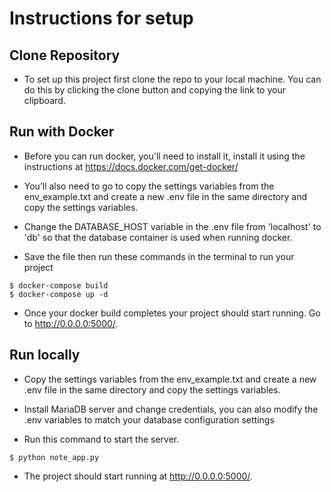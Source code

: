 

# Instructions for setup #

  ## Clone Repository ##
  
 - To set up this project first clone the repo to your local machine. You can do this by clicking the clone button and copying the link to your clipboard.
 
## Run with Docker ##

- Before you can run docker, you'll need to install it, install it using the instructions at <https://docs.docker.com/get-docker/>

- You’ll also need to go to copy the settings variables from the env_example.txt and create a new .env file in the same directory and copy the settings variables.

- Change the DATABASE_HOST variable in the .env file from 'localhost' to 'db' so that the database container is used when running docker.


- Save the file then run these commands in the terminal to run your project

```
$ docker-compose build  
$ docker-compose up -d  
```

- Once your docker build completes your project should start running. Go to
<http://0.0.0.0:5000/>. 


## Run locally ##

- Copy the settings variables from the env_example.txt and create a new .env file in the same directory and copy the settings variables.

- Install MariaDB server and change credentials, you can also modify the .env variables to match your database configuration settings

- Run this command to start the server.

```
$ python note_app.py
```

- The project should start running at <http://0.0.0.0:5000/>.
